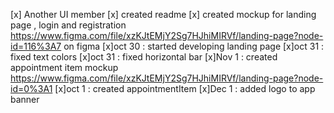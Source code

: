 [x] Another UI member
[x] created readme
[x] created mockup for landing page , login and registration https://www.figma.com/file/xzKJtEMjY2Sg7HJhiMIRVf/landing-page?node-id=116%3A7 on figma
[x]oct 30 : started developing landing page
[x]oct 31 : fixed text colors
[x]oct 31 : fixed horizontal bar
[x]Nov 1 : created appointment item mockup https://www.figma.com/file/xzKJtEMjY2Sg7HJhiMIRVf/landing-page?node-id=0%3A1
[x]oct 1 : created appointmentItem
[x]Dec 1 : added logo to app banner



